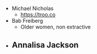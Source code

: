 - Michael Nicholas
	- https://troo.co
- Bab Freiberg
	- Older women, non extractive
- Annalisa Jackson
	-